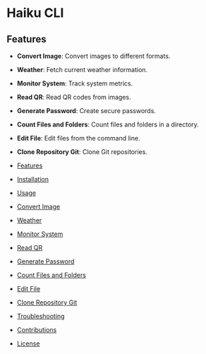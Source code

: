 # Haiku CLI

## Features

- **Convert Image**: Convert images to different formats.

- **Weather**: Fetch current weather information.

- **Monitor System**: Track system metrics.

- **Read QR**: Read QR codes from images.

- **Generate Password**: Create secure passwords.

- **Count Files and Folders**: Count files and folders in a directory.

- **Edit File**: Edit files from the command line.

- **Clone Repository Git**: Clone Git repositories.

- [Features](#features)

- [Installation](#installation)

- [Usage](#usage)

- [Convert Image](#convert-image)

- [Weather](#weather)

- [Monitor System](#monitor-system)

- [Read QR](#read-qr)

- [Generate Password](#generate-password)

- [Count Files and Folders](#count-files-and-folders)

- [Edit File](#edit-file)

- [Clone Repository Git](#clone-repository-git)

- [Troubleshooting](#troubleshooting)

- [Contributions](#contributions)

- [License](#license)